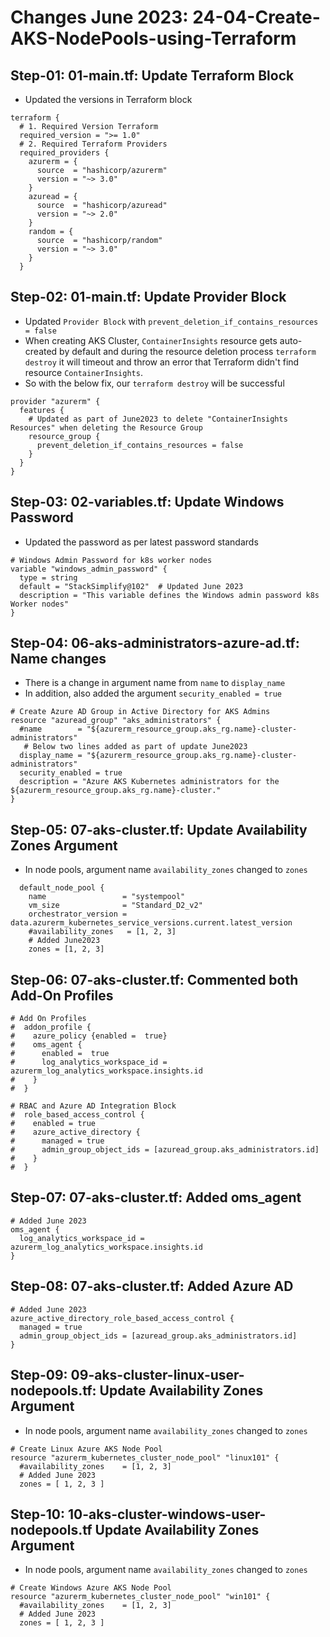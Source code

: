 # Changes June 2023: 24-04-Create-AKS-NodePools-using-Terraform

## Step-01: 01-main.tf: Update Terraform Block
- Updated the versions in Terraform block
```t
terraform {
  # 1. Required Version Terraform
  required_version = ">= 1.0"
  # 2. Required Terraform Providers  
  required_providers {
    azurerm = {
      source  = "hashicorp/azurerm"
      version = "~> 3.0"
    }
    azuread = {
      source  = "hashicorp/azuread"
      version = "~> 2.0"
    }
    random = {
      source  = "hashicorp/random"
      version = "~> 3.0"
    }
  }
```

## Step-02: 01-main.tf: Update Provider Block
- Updated `Provider Block` with `prevent_deletion_if_contains_resources = false`
- When creating AKS Cluster, `ContainerInsights` resource gets auto-created by default and during the resource deletion process `terraform destroy` it will timeout and throw an error that Terraform didn't find resource `ContainerInsights`.
- So with the below fix, our `terraform destroy` will be successful
```t
provider "azurerm" {
  features {
    # Updated as part of June2023 to delete "ContainerInsights Resources" when deleting the Resource Group
    resource_group {
      prevent_deletion_if_contains_resources = false
    }
  }
}
```

## Step-03: 02-variables.tf: Update Windows Password
- Updated the password as per latest password standards
```t
# Windows Admin Password for k8s worker nodes
variable "windows_admin_password" {
  type = string
  default = "StackSimplify@102"  # Updated June 2023
  description = "This variable defines the Windows admin password k8s Worker nodes"  
}
```

## Step-04: 06-aks-administrators-azure-ad.tf: Name changes
- There is a change in argument name from `name` to `display_name`
- In addition, also added the argument `security_enabled = true`
```t
# Create Azure AD Group in Active Directory for AKS Admins
resource "azuread_group" "aks_administrators" {
  #name        = "${azurerm_resource_group.aks_rg.name}-cluster-administrators"
   # Below two lines added as part of update June2023
  display_name = "${azurerm_resource_group.aks_rg.name}-cluster-administrators"
  security_enabled = true
  description = "Azure AKS Kubernetes administrators for the ${azurerm_resource_group.aks_rg.name}-cluster."
}
```

## Step-05: 07-aks-cluster.tf: Update Availability Zones Argument
- In node pools, argument name `availability_zones` changed to `zones` 
```t
  default_node_pool {
    name                 = "systempool"
    vm_size              = "Standard_D2_v2"
    orchestrator_version = data.azurerm_kubernetes_service_versions.current.latest_version
    #availability_zones   = [1, 2, 3]
    # Added June2023
    zones = [1, 2, 3]
```
## Step-06: 07-aks-cluster.tf: Commented both Add-On Profiles
```t
# Add On Profiles
#  addon_profile {
#    azure_policy {enabled =  true}
#    oms_agent {
#      enabled =  true
#      log_analytics_workspace_id = azurerm_log_analytics_workspace.insights.id
#    }
#  }

# RBAC and Azure AD Integration Block
#  role_based_access_control {
#    enabled = true
#    azure_active_directory {
#      managed = true
#      admin_group_object_ids = [azuread_group.aks_administrators.id]
#    }
#  }
```
## Step-07: 07-aks-cluster.tf: Added oms_agent
```t
# Added June 2023
oms_agent {
  log_analytics_workspace_id = azurerm_log_analytics_workspace.insights.id
}
```
## Step-08: 07-aks-cluster.tf: Added Azure AD
```t
# Added June 2023
azure_active_directory_role_based_access_control {
  managed = true
  admin_group_object_ids = [azuread_group.aks_administrators.id]
}
```

## Step-09: 09-aks-cluster-linux-user-nodepools.tf: Update Availability Zones Argument
- In node pools, argument name `availability_zones` changed to `zones` 
```t
# Create Linux Azure AKS Node Pool
resource "azurerm_kubernetes_cluster_node_pool" "linux101" {
  #availability_zones    = [1, 2, 3]
  # Added June 2023
  zones = [ 1, 2, 3 ]
```
## Step-10: 10-aks-cluster-windows-user-nodepools.tf Update Availability Zones Argument
- In node pools, argument name `availability_zones` changed to `zones` 
```t
# Create Windows Azure AKS Node Pool
resource "azurerm_kubernetes_cluster_node_pool" "win101" {
  #availability_zones    = [1, 2, 3]
  # Added June 2023
  zones = [ 1, 2, 3 ]
```